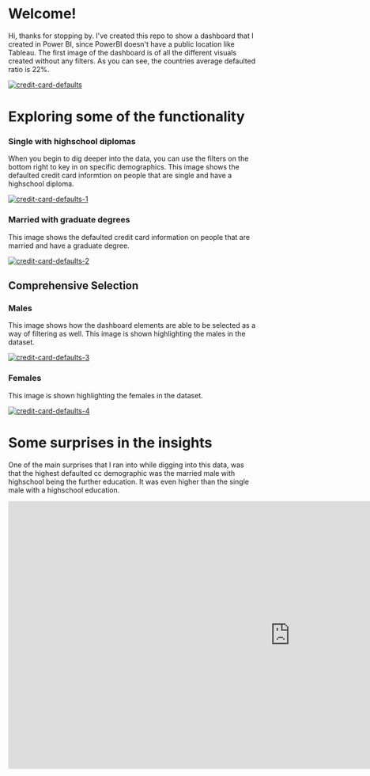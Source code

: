 ﻿# Welcome!

Hi, thanks for stopping by. I've created this repo to show a dashboard that I created in Power BI, since PowerBI doesn't have a public location like Tableau. The first image of the dashboard is of all the different visuals created without any filters. As you can see, the countries average defaulted ratio is 22%.

<a href="https://ibb.co/NCNYSyn"><img src="https://i.ibb.co/PjWCQ6z/credit-card-defaults.jpg" alt="credit-card-defaults" border="0"></a>

# Exploring some of the functionality

### Single with highschool diplomas
When you begin to dig deeper into the data, you can use the filters on the bottom right to key in on specific demographics. This image shows the defaulted credit card informtion on people that are single and have a highschool diploma.

<a href="https://ibb.co/DfPb2MW"><img src="https://i.ibb.co/hFxMzd9/credit-card-defaults-1.jpg" alt="credit-card-defaults-1" border="0"></a>

### Married with graduate degrees

This image shows the defaulted credit card information on people that are married and have a graduate degree.

<a href="https://ibb.co/8MjKYmy"><img src="https://i.ibb.co/BLgznfh/credit-card-defaults-2.jpg" alt="credit-card-defaults-2" border="0"></a>

## Comprehensive Selection

### Males
This image shows how the dashboard elements are able to be selected as a way of filtering as well. This image is shown highlighting the males in the dataset.

<a href="https://ibb.co/gzRBgfQ"><img src="https://i.ibb.co/0hGdJ61/credit-card-defaults-3.jpg" alt="credit-card-defaults-3" border="0"></a>

### Females
This image is shown highlighting the females in the dataset.

<a href="https://ibb.co/YcNktZt"><img src="https://i.ibb.co/X7Wsz8z/credit-card-defaults-4.jpg" alt="credit-card-defaults-4" border="0"></a>

# Some surprises in the insights
One of the main surprises that I ran into while digging into this data, was that the highest defaulted cc demographic was the married male with highschool being the further education. It was even higher than the single male with a highschool education.

[<iframe title="credit_card_defaults" width="1140" height="541.25" src="https://app.powerbi.com/reportEmbed?reportId=251310a8-8998-4ca5-932c-4ddd8c43e66e&autoAuth=true&ctid=4ddebea0-7048-45df-a9d0-358172b22e07&config=eyJjbHVzdGVyVXJsIjoiaHR0cHM6Ly93YWJpLXVzLW5vcnRoLWNlbnRyYWwtcmVkaXJlY3QuYW5hbHlzaXMud2luZG93cy5uZXQvIn0%3D" frameborder="0" allowFullScreen="true"></iframe>](https://app.powerbi.com/reportEmbed?reportId=251310a8-8998-4ca5-932c-4ddd8c43e66e&autoAuth=true&ctid=4ddebea0-7048-45df-a9d0-358172b22e07&config=eyJjbHVzdGVyVXJsIjoiaHR0cHM6Ly93YWJpLXVzLW5vcnRoLWNlbnRyYWwtcmVkaXJlY3QuYW5hbHlzaXMud2luZG93cy5uZXQvIn0%3D)

